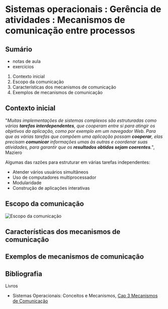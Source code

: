 # [](#header-1) Sistemas operacionais : Gerência de atividades : Mecanismos de comunicação entre processos

## [](#header-2) Sumário

- notas de aula
- exercícios

1. Contexto inicial
2. Escopo da comunicação
3. Características dos mecanismos de comunicação
4. Exemplos de mecanismos de comunicação

## [](#header-2) Contexto inicial

"_Muitas implementações de sistemas complexos são estruturadas como várias **tarefas interdependentes**, que cooperam entre si para atingir os objetivos da aplicação, como por exemplo em um navegador Web. Para que as várias tarefas que compõem uma aplicação possam **cooperar**, elas precisam **comunicar** informações umas às outras e coordenar suas atividades, para garantir que os **resultados obtidos sejam coerentes**._", Maziero

Algumas das razões para estruturar em várias tarefas independentes:

- Atender vários usuários simultâneos
- Uso de computadores multiprocessador
- Modularidade
- Construção de aplicações interativas

## [](#header-2) Escopo da comunicação

![Escopo da comunicação](./intro.png)

## [](#header-2) Características dos mecanismos de comunicação

## [](#header-2) Exemplos de mecanismos de comunicação

## [](#header-2) Bibliografia

Livros

- Sistemas Operacionais: Conceitos e Mecanismos, [Cap 3 Mecanismos de Comunicação](http://wiki.inf.ufpr.br/maziero/lib/exe/fetch.php?media=so:so-cap03.pdf)
